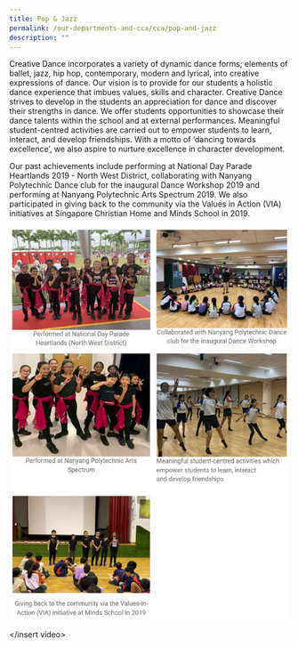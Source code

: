 ```yaml
---
title: Pop & Jazz
permalink: /our-departments-and-cca/cca/pop-and-jazz
description: ""
---
```

Creative Dance incorporates a variety of dynamic dance forms; elements of ballet, jazz, hip hop, contemporary, modern and lyrical, into creative expressions of dance. Our vision is to provide for our students a holistic dance experience that imbues values, skills and character. Creative Dance strives to develop in the students an appreciation for dance and discover their strengths in dance. We offer students opportunities to showcase their dance talents within the school and at external performances. Meaningful student-centred activities are carried out to empower students to learn, interact, and develop friendships. With a motto of ‘dancing towards excellence’, we also aspire to nurture excellence in character development.

Our past achievements include performing at National Day Parade Heartlands 2019 - North West District, collaborating with Nanyang Polytechnic Dance club for the inaugural Dance Workshop 2019 and performing at Nanyang Polytechnic Arts Spectrum 2019. We also participated in giving back to the community via the Values in Action (VIA) initiatives at Singapore Christian Home and Minds School in 2019.

![](/images/Pop%20and%20jazz.jpg)

</insert video>